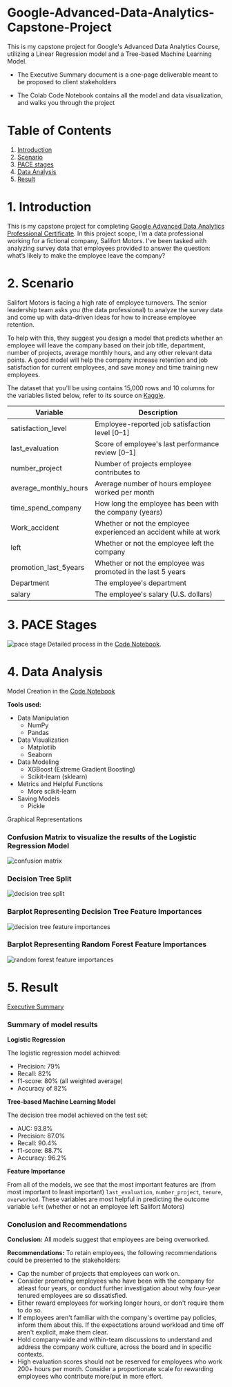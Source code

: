# Google-Advanced-Data-Analytics-Capstone-Project
This is my capstone project for Google's Advanced Data Analytics Course, utilizing a Linear Regression model and a Tree-based Machine Learning Model.

- The Executive Summary document is a one-page deliverable meant to be proposed to client stakeholders

- The Colab Code Notebook contains all the model and data visualization, and walks you through the project

# Table of Contents

1. [Introduction](#1-introduction)
2. [Scenario](#2-scenario)
3. [PACE stages](#3-pace-stages)
4. [Data Analysis](#4-data-analysis)
5. [Result](#5-result)

# 1. Introduction
This is my capstone project for completing [Google Advanced Data Analytics Professional Certificate](https://www.coursera.org/professional-certificates/google-advanced-data-analytics). In this project scope, I'm a data professional working for a fictional company, Salifort Motors. I've been tasked with analyzing survey data that employees provided to answer the question: what’s likely to make the employee leave the company?

# 2. Scenario
Salifort Motors is facing a high rate of employee turnovers. The senior leadership team asks you (the data professional) to analyze the survey data and come up with data-driven ideas for how to increase employee retention. 

To help with this, they suggest you design a model that predicts whether an employee will leave the company based on their job title, department, number of projects, average monthly hours, and any other relevant data points. A good model will help the company increase retention and job satisfaction for current employees, and save money and time training new employees. 

The dataset that you'll be using contains 15,000 rows and 10 columns for the variables listed below, refer to its source on [Kaggle](https://www.kaggle.com/datasets/mfaisalqureshi/hr-analytics-and-job-prediction?select=HR_comma_sep.csv).

Variable  |Description |
-----|-----|
satisfaction_level|Employee-reported job satisfaction level [0&ndash;1]|
last_evaluation|Score of employee's last performance review [0&ndash;1]|
number_project|Number of projects employee contributes to|
average_monthly_hours|Average number of hours employee worked per month|
time_spend_company|How long the employee has been with the company (years)
Work_accident|Whether or not the employee experienced an accident while at work
left|Whether or not the employee left the company
promotion_last_5years|Whether or not the employee was promoted in the last 5 years
Department|The employee's department
salary|The employee's salary (U.S. dollars)

# 3. PACE Stages
![pace stage](images/PACE-Stages.png)
Detailed process in the [Code Notebook](Salifort_Motors_Capstone_Project_Code_Notebook.ipynb).

# 4. Data Analysis
Model Creation in the [Code Notebook](Salifort_Motors_Capstone_Project_Code_Notebook.ipynb)

**Tools used:**
- Data Manipulation
  - NumPy
  - Pandas
- Data Visualization
  - Matplotlib
  - Seaborn
- Data Modeling
  - XGBoost (Extreme Gradient Boosting)
  - Scikit-learn (sklearn)
- Metrics and Helpful Functions
  - More scikit-learn
- Saving Models
  - Pickle

Graphical Representations

### Confusion Matrix to visualize the results of the Logistic Regression Model
![confusion matrix](images/Confusion_Matrix_for_Linear_Regression_Model_Visualization.png)

### Decision Tree Split
![decision tree split](images/Decision_Tree_Split.png)

### Barplot Representing Decision Tree Feature Importances
![decision tree feature importances](images/Barplot_Decision_Tree_Feature_Importance.png)

### Barplot Representing Random Forest Feature Importances
![random forest feature importances](images/Barplot_Random_Forest_Feature_Importance.png)

# 5. Result
[Executive Summary](https://github.com/Jeremy-Kwok/Google-Advanced-Data-Analytics-Capstone-Project/blob/main/Executive%20Summary.pdf)

### Summary of model results

**Logistic Regression**

The logistic regression model achieved:
- Precision: 79%
- Recall: 82%
- f1-score: 80% (all weighted average)
- Accuracy of 82%

**Tree-based Machine Learning Model**

The decision tree model achieved on the test set:
- AUC: 93.8%
- Precision: 87.0%
- Recall: 90.4%
- f1-score: 88.7%
- Accuracy: 96.2%

**Feature Importance**

From all of the models, we see that the most important features are (from most important to least important) `last_evaluation`, `number_project`, `tenure`, `overworked`. These variables are most helpful in predicting the outcome variable `left` (whether or not an employee left Salifort Motors)

### Conclusion and Recommendations
**Conclusion:** All models suggest that employees are being overworked.

**Recommendations:** To retain employees, the following recommendations could be presented to the stakeholders:

- Cap the number of projects that employees can work on.
- Consider promoting employees who have been with the company for atleast four years, or conduct further investigation about why four-year tenured employees are so dissatisfied.
- Either reward employees for working longer hours, or don't require them to do so.
- If employees aren't familiar with the company's overtime pay policies, inform them about this. If the expectations around workload and time off aren't explicit, make them clear.
- Hold company-wide and within-team discussions to understand and address the company work culture, across the board and in specific contexts.
- High evaluation scores should not be reserved for employees who work 200+ hours per month. Consider a proportionate scale for rewarding employees who contribute more/put in more effort.
